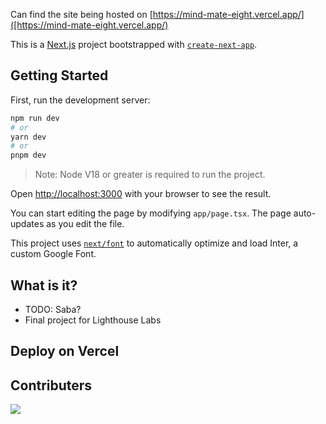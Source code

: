 Can find the site being hosted on [https://mind-mate-eight.vercel.app/]([https://mind-mate-eight.vercel.app/)

This is a [Next.js](https://nextjs.org/) project bootstrapped with [`create-next-app`](https://github.com/vercel/next.js/tree/canary/packages/create-next-app).

## Getting Started

First, run the development server:

```bash
npm run dev
# or
yarn dev
# or
pnpm dev
```

> Note: Node V18 or greater is required to run the project.

Open [http://localhost:3000](http://localhost:3000) with your browser to see the result.

You can start editing the page by modifying `app/page.tsx`. The page auto-updates as you edit the file.

This project uses [`next/font`](https://nextjs.org/docs/basic-features/font-optimization) to automatically optimize and load Inter, a custom Google Font.

## What is it?
* TODO: Saba?
* Final project for Lighthouse Labs 


## Deploy on Vercel

## Contributers 
<a href="https://github.com/sthan3990/mind-mate/graphs/contributors">
  <img src="https://contrib.rocks/image?repo=sthan3990/mind-mate" />
</a>

